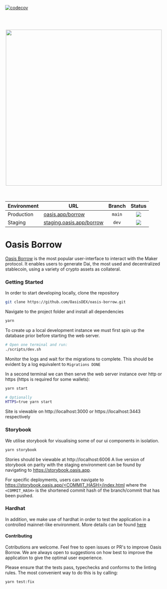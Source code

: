 [![codecov](https://codecov.io/gh/OasisDEX/oasis-borrow/branch/dev/graph/badge.svg?token=KMXTAUFL48)](https://codecov.io/gh/OasisDEX/oasis-borrow)

<br> <br>

<div align="center">
  <img src="https://github.com/OasisDEX/oasis-borrow/blob/pm/readme-updates/public/static/img/new-logo.svg" width="500" height="500">
</div>
<br>
<br>

| Environment | URL                                                          | Branch |                                        Status                                        |
| ----------- | ------------------------------------------------------------ | :----: | :----------------------------------------------------------------------------------: |
| Production  | [oasis.app/borrow](https://oasis.app/borrow)                 | `main` | ![](https://github.com/github/docs/actions/workflows/main.yml/badge.svg?branch=main) |
| Staging     | [staging.oasis.app/borrow](https://staging.oasis.app/borrow) | `dev`  | ![](https://github.com/github/docs/actions/workflows/main.yml/badge.svg?branch=dev)  |

# Oasis Borrow

[Oasis Borrow](https://oasis.app/borrow) is the most popular user-interface to interact with the
Maker protocol. It enables users to generate Dai, the most used and decentralized stablecoin, using
a variety of crypto assets as collateral.

### Getting Started

In order to start developing locally, clone the repository

```sh
git clone https://github.com/OasisDEX/oasis-borrow.git
```

Navigate to the project folder and install all dependencies

```sh
yarn
```

To create up a local development instance we must first spin up the database prior before starting
the web server.

```sh
# Open one terminal and run:
./scripts/dev.sh
```

Monitor the logs and wait for the migrations to complete. This should be evident by a log equivalent
to `Migrations DONE`

In a second terminal we can then serve the web server instance over http or https (https is required
for some wallets):

```sh
yarn start

# Optionally
HTTPS=true yarn start
```

Site is viewable on http://localhost:3000 or https://localhost:3443 respectively

### Storybook

We utilise storybook for visualising some of our ui components in isolation.

```sh
yarn storybook
```

Stories should be viewable at http://localhost:6006 A live version of storybook on parity with the
staging environment can be found by navigating to https://storybook.oasis.app.

For specific deployments, users can navigate to
[https://storybook.oasis.app/<COMMIT_HASH>/index.html](https://storybook.oasis.app/<COMMIT_HASH>/index.html])
where the `<COMMIT_HASH>` is the shortened commit hash of the branch/commit that has been pushed.

### Hardhat

In addition, we make use of hardhat in order to test the application in a controlled mainnet-like
environment. More details can be found [here](./HARDHAT.md)

#### Contributing

Cotributions are welcome. Feel free to open issues or PR's to improve Oasis Borrow. We are always
open to suggestions on how best to improve the application to give the optimal user experience.

Please ensure that the tests pass, typechecks and conforms to the linting rules. The most convenient
way to do this is by calling:

```sh
yarn test:fix
```
